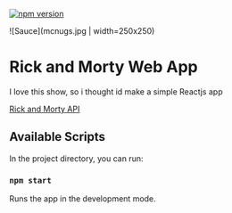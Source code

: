 [![npm version](https://badge.fury.io/js/npm.svg)](https://badge.fury.io/js/npm)

![Sauce](mcnugs.jpg | width=250x250)

# Rick and Morty Web App
I love this show, so i thought id make a simple Reactjs app

[Rick and Morty API](https://rickandmortyapi.com/)

## Available Scripts

In the project directory, you can run:

### `npm start`

Runs the app in the development mode.<br>


